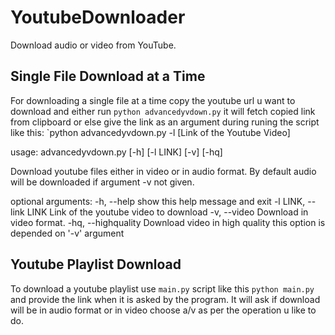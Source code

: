 # YoutubeDownloader
Download audio or video from YouTube.

## Single File Download at a Time
For downloading a single file at a time copy the youtube url u want to download and either
run `python advancedyvdown.py` it will fetch copied link from clipboard or else give the link
as an argument during runing the script like this: `python advancedyvdown.py -l [Link of the Youtube Video]

usage: advancedyvdown.py [-h] [-l LINK] [-v] [-hq]

Download youtube files either in video or in audio format. By default audio will be
downloaded if argument -v not given.

optional arguments:
  -h, --help            show this help message and exit
  -l LINK, --link LINK  Link of the youtube video to download
  -v, --video           Download in video format.
  -hq, --highquality    Download video in high quality this option is depended on '-v' argument

## Youtube Playlist Download
To download a youtube playlist use `main.py` script like this `python main.py`
and provide the link when it is asked by the program.
It will ask if download will be in audio format or in video choose a/v as per the operation 
u like to do.
